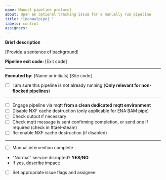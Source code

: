 ```yaml
---
name: Manual pipeline protocol
about: Open an optional tracking issue for a manually run pipeline
title: "[manualpipe] "
labels: control
assignees: 
---
```


**Brief description**

[Provide a sentence of background]

**Pipeline exit code:** [Exit code]

***
**Executed by:** [Name or initials] [Site code]

* [ ] I am sure this pipeline is not already running (**Only relevant for non-flocked pipelines**)

***
* [ ] Engage pipeline via mqtt **from a clean dedicated mqtt environment**
* [ ] Disable NXF cache destruction (only applicable for ENA BAM pipe)
* [ ] Check output if necessary
* [ ] Check mqtt message is sent confirming completion, or send one if required (check in #tael-steam)
* [ ] Re-enable NXF cache destruction (if disabled)

***

* [ ] Manual intervention complete
* "Normal" service disrupted? **YES/NO**
* If yes, describe impact:



* [ ] Set appropriate issue flags and assignee
